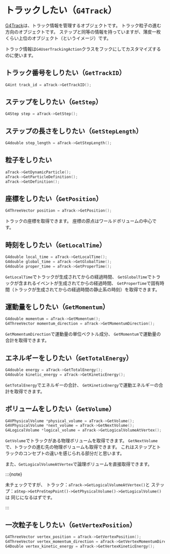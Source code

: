 # トラックしたい（``G4Track``）

[G4Track](https://geant4.kek.jp/Reference/11.2.0/classG4Track.html)は、トラック情報を管理するオブジェクトです。
トラック粒子の進む方向のオブジェクトです。
ステップと同等の情報を持っていますが、薄皮一枚くらい上位のオブジェクト（というイメージ）です。

トラック情報は``G4UserTrackingAction``クラスをフックにしてカスタマイズするのに使います。

## トラック番号をしりたい（``GetTrackID``）

```cpp
G4int track_id = aTrack->GetTrackID();
```

## ステップをしりたい（``GetStep``）

```cpp
G4Step step = aTrack->GetStep();
```

## ステップの長さをしりたい（``GetStepLength``）

```cpp
G4double step_length = aTrack->GetStepLength();
```

## 粒子をしりたい

```cpp
aTrack->GetDynamicParticle();
aTrack->GetParticleDefinition();
aTrack->GetDefinition();
```

## 座標をしりたい（``GetPosition``）

```cpp
G4ThreeVector position = aTrack->GetPosition();
```

トラックの座標を取得できます。
座標の原点はワールドボリュームの中心です。

## 時刻をしりたい（``GetLocalTime``）

```cpp
G4double local_time = aTrack->GetLocalTime();
G4double global_time = aTrack->GetGlobalTime();
G4double proper_time = aTrack->GetProperTime();
```

``GetLocalTime``でトラックが生成されてからの経過時間、
``GetGlobalTime``でトラックが含まれるイベントが生成されてからの経過時間、
``GetProperTime``で固有時間（トラックが生成されてからの経過時間の静止系の時刻）を取得できます。

## 運動量をしりたい（``GetMomentum``）

```cpp
G4double momentum = aTrack->GetMomentum();
G4ThreeVector momentum_direction = aTrack->GetMomentumDirection();
```

``GetMomentumDirection``で運動量の単位ベクトル成分、
``GetMomentum``で運動量の合計を取得できます。

## エネルギーをしりたい（``GetTotalEnergy``）

```cpp
G4double energy = aTrack->GetTotalEnergy();
G4double kinetic_energy = aTrack->GetKineticEnergy();
```

``GetTotalEnergy``でエネルギーの合計、
``GetKineticEnergy``で運動エネルギーの合計を取得できます。

## ボリュームをしりたい（``GetVolume``）

```cpp
G4VPhysicalVolume *physical_volume = aTrack->GetVolume();
G4VPhysicalVolume *next_volume = aTrack->GetNextVolume();
G4LogicalVolume *logical_volume = aTrack->GetLogicalVolumeAtVertex();
```

``GetVolume``でトラックがある物理ボリュームを取得できます。
``GetNextVolume``で、トラックの進む先の物理ボリュームも取得できます。
これはステップとトラックのコンセプトの違いを感じられる部分だと思います。

また、``GetLogicalVolumeAtVertex``で論理ボリュームを直接取得できます。

:::{note}

未チェックですが、
トラック：``aTrack->GetLogicalVolumeAtVertex()``と
ステップ：``aStep->GetPreStepPoint()->GetPhysicalVolume()->GetLogicalVolume()``は
同じになるはずです。

:::

## 一次粒子をしりたい（``GetVertexPosition``）

```cpp
G4ThreeVector vertex_position = aTrack->GetVertexPosition();
G4ThreeVector vertex_momentum_direction = aTrack->GetVertexMomentumDirection();
G4Double vertex_kinetic_energy = aTrack->GetVertexKineticEnergy();
```
